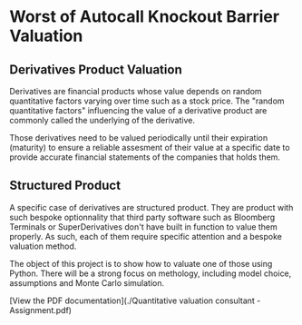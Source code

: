 # Worst of Autocall Knockout Barrier Valuation


## Derivatives Product Valuation

Derivatives are financial products whose value depends on random quantitative factors varying over time such as a stock price. The "random quantitative factors" influencing the value of a derivative product are commonly called the underlying of the derivative.

Those derivatives need to be valued periodically until their expiration (maturity) to ensure a reliable assesment of their value at a specific date to provide accurate financial statements of the companies that holds them.

## Structured Product

A specific case of derivatives are structured product. They are product with such bespoke optionnality that third party software such as Bloomberg Terminals or SuperDerivatives don't have built in function to value them properly. As such, each of them require specific attention and a bespoke valuation method.

The object of this project is to show how to valuate one of those using Python. There will be a strong focus on methology, including model choice, assumptions and Monte Carlo simulation.

[View the PDF documentation](./Quantitative valuation consultant - Assignment.pdf)
